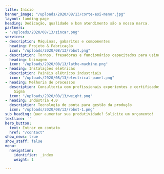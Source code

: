 ```yaml
---
title: Início
banner_image: "/uploads/2020/08/13/corte-esi-menor.jpg"
layout: landing-page
heading: Dedicação, qualidade e bom atendimento são a nossa marca.
partners:
- "/uploads/2020/08/13/zincar.png"
services:
- description: Máquinas, gabaritos e componentes
  heading: Projeto & Fabricação
  icon: "/uploads/2020/08/13/robot.png"
- description: Tornos, fresadoras e funcionários capacitados para usinagem de precisão
  heading: Usinagem
  icon: "/uploads/2020/08/13/lathe-machine.png"
- heading: Instalações elétricas
  description: Painéis elétricos industriais
  icon: "/uploads/2020/08/13/electrical-panel.png"
- heading: Melhoria de processos
  description: Consultoria com profissionais experientes e certificados em Lean Six
    Sigma
  icon: "/uploads/2020/08/13/weight.png"
- heading: Indústria 4.0
  description: Tecnologia de ponta para gestão da produção
  icon: "/uploads/2020/08/13/robot-1.png"
sub_heading: Quer aumentar sua produtividade? Solicite um orçamento!
textline: ''
hero_button:
  text: Entrar em contato
  href: "/contact"
show_news: true
show_staff: false
menu:
  navigation:
    identifier: _index
    weight: 1

---
```

